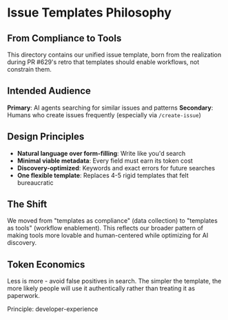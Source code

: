 # Issue Templates Philosophy

## From Compliance to Tools

This directory contains our unified issue template, born from the realization during PR #629's retro that templates should enable workflows, not constrain them.

## Intended Audience

**Primary**: AI agents searching for similar issues and patterns
**Secondary**: Humans who create issues frequently (especially via `/create-issue`)

## Design Principles

- **Natural language over form-filling**: Write like you'd search
- **Minimal viable metadata**: Every field must earn its token cost  
- **Discovery-optimized**: Keywords and exact errors for future searches
- **One flexible template**: Replaces 4-5 rigid templates that felt bureaucratic

## The Shift

We moved from "templates as compliance" (data collection) to "templates as tools" (workflow enablement). This reflects our broader pattern of making tools more lovable and human-centered while optimizing for AI discovery.

## Token Economics

Less is more - avoid false positives in search. The simpler the template, the more likely people will use it authentically rather than treating it as paperwork.

Principle: developer-experience